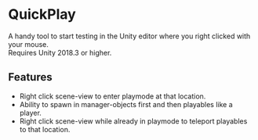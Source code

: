 # QuickPlay
A handy tool to start testing in the Unity editor where you right clicked with your mouse.   
Requires Unity 2018.3 or higher.

## Features
- Right click scene-view to enter playmode at that location.
- Ability to spawn in manager-objects first and then playables like a player.
- Right click scene-view while already in playmode to teleport playables to that location.
